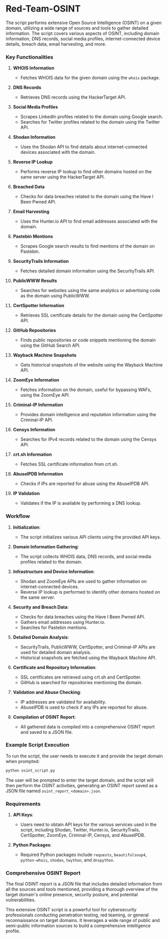 # Red-Team-OSINT

The script performs extensive Open Source Intelligence (OSINT) on a given domain, utilizing a wide range of sources and tools to gather detailed information. The script covers various aspects of OSINT, including domain information, DNS records, social media profiles, internet-connected device details, breach data, email harvesting, and more.

### Key Functionalities

1. **WHOIS Information**
   - Fetches WHOIS data for the given domain using the `whois` package.

2. **DNS Records**
   - Retrieves DNS records using the HackerTarget API.

3. **Social Media Profiles**
   - Scrapes LinkedIn profiles related to the domain using Google search.
   - Searches for Twitter profiles related to the domain using the Twitter API.

4. **Shodan Information**
   - Uses the Shodan API to find details about internet-connected devices associated with the domain.

5. **Reverse IP Lookup**
   - Performs reverse IP lookup to find other domains hosted on the same server using the HackerTarget API.

6. **Breached Data**
   - Checks for data breaches related to the domain using the Have I Been Pwned API.

7. **Email Harvesting**
   - Uses the Hunter.io API to find email addresses associated with the domain.

8. **Pastebin Mentions**
   - Scrapes Google search results to find mentions of the domain on Pastebin.

9. **SecurityTrails Information**
   - Fetches detailed domain information using the SecurityTrails API.

10. **PublicWWW Results**
    - Searches for websites using the same analytics or advertising code as the domain using PublicWWW.

11. **CertSpotter Information**
    - Retrieves SSL certificate details for the domain using the CertSpotter API.

12. **GitHub Repositories**
    - Finds public repositories or code snippets mentioning the domain using the GitHub Search API.

13. **Wayback Machine Snapshots**
    - Gets historical snapshots of the website using the Wayback Machine API.

14. **ZoomEye Information**
    - Fetches information on the domain, useful for bypassing WAFs, using the ZoomEye API.

15. **Criminal-IP Information**
    - Provides domain intelligence and reputation information using the Criminal-IP API.

16. **Censys Information**
    - Searches for IPv4 records related to the domain using the Censys API.

17. **crt.sh Information**
    - Fetches SSL certificate information from crt.sh.

18. **AbuseIPDB Information**
    - Checks if IPs are reported for abuse using the AbuseIPDB API.

19. **IP Validation**
    - Validates if the IP is available by performing a DNS lookup.

### Workflow

1. **Initialization**:
   - The script initializes various API clients using the provided API keys.

2. **Domain Information Gathering**:
   - The script collects WHOIS data, DNS records, and social media profiles related to the domain.

3. **Infrastructure and Device Information**:
   - Shodan and ZoomEye APIs are used to gather information on internet-connected devices.
   - Reverse IP lookup is performed to identify other domains hosted on the same server.

4. **Security and Breach Data**:
   - Checks for data breaches using the Have I Been Pwned API.
   - Gathers email addresses using Hunter.io.
   - Searches for Pastebin mentions.

5. **Detailed Domain Analysis**:
   - SecurityTrails, PublicWWW, CertSpotter, and Criminal-IP APIs are used for detailed domain analysis.
   - Historical snapshots are fetched using the Wayback Machine API.

6. **Certificate and Repository Information**:
   - SSL certificates are retrieved using crt.sh and CertSpotter.
   - GitHub is searched for repositories mentioning the domain.

7. **Validation and Abuse Checking**:
   - IP addresses are validated for availability.
   - AbuseIPDB is used to check if any IPs are reported for abuse.

8. **Compilation of OSINT Report**:
   - All gathered data is compiled into a comprehensive OSINT report and saved to a JSON file.

### Example Script Execution

To run the script, the user needs to execute it and provide the target domain when prompted:
```bash
python osint_script.py
```
The user will be prompted to enter the target domain, and the script will then perform the OSINT activities, generating an OSINT report saved as a JSON file named `osint_report_<domain>.json`.

### Requirements

1. **API Keys**:
   - Users need to obtain API keys for the various services used in the script, including Shodan, Twitter, Hunter.io, SecurityTrails, CertSpotter, ZoomEye, Criminal-IP, Censys, and AbuseIPDB.

2. **Python Packages**:
   - Required Python packages include `requests`, `beautifulsoup4`, `python-whois`, `shodan`, `twython`, and `dnspython`.

### Comprehensive OSINT Report

The final OSINT report is a JSON file that includes detailed information from all the sources and tools mentioned, providing a thorough overview of the target domain's online presence, security posture, and potential vulnerabilities.

This extensive OSINT script is a powerful tool for cybersecurity professionals conducting penetration testing, red teaming, or general reconnaissance on target domains. It leverages a wide range of public and semi-public information sources to build a comprehensive intelligence profile.
